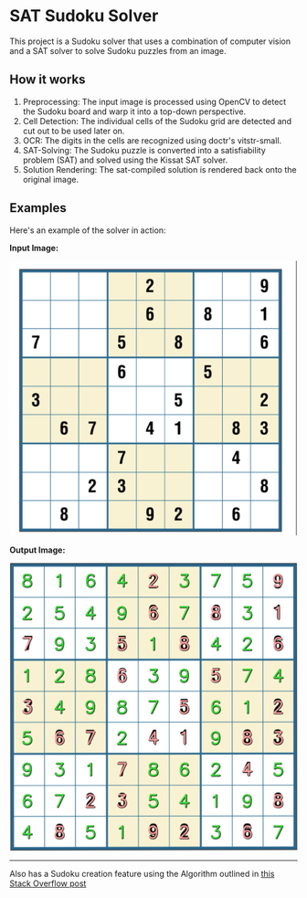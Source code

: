 # SAT Sudoku Solver

This project is a Sudoku solver that uses a combination of computer vision and a SAT solver to solve Sudoku puzzles from an image.

## How it works

1.  Preprocessing: The input image is processed using OpenCV to detect the Sudoku board and warp it into a top-down perspective.
2.  Cell Detection: The individual cells of the Sudoku grid are detected and cut out to be used later on.
3.  OCR: The digits in the cells are recognized using doctr's vitstr-small.
4.  SAT-Solving: The Sudoku puzzle is converted into a satisfiability problem (SAT) and solved using the Kissat SAT solver.
5.  Solution Rendering: The sat-compiled solution is rendered back onto the original image.

## Examples

Here's an example of the solver in action:

**Input Image:**

![Input Image](sudoku.png)

**Output Image:**

![Output Image](solution.png)

---
Also has a Sudoku creation feature using the Algorithm outlined in [this Stack Overflow post](https://stackoverflow.com/questions/45471152/how-to-create-a-sudoku-puzzle-in-python)
